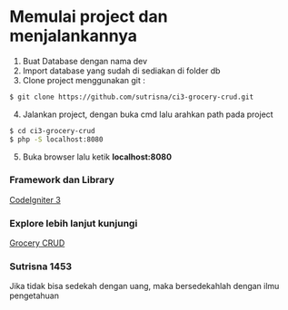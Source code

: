 # Memulai project dan menjalankannya
1. Buat Database dengan nama dev
2. Import database yang sudah di sediakan di folder db
3. Clone project menggunakan git :
```bash
$ git clone https://github.com/sutrisna/ci3-grocery-crud.git
```
4. Jalankan project, dengan buka cmd lalu arahkan path pada project
```bash
$ cd ci3-grocery-crud
$ php -S localhost:8080
```
5. Buka browser lalu ketik **localhost:8080**

### Framework dan Library

[CodeIgniter 3](https://codeigniter.com/)

### Explore lebih lanjut kunjungi 
[Grocery CRUD](https://www.grocerycrud.com/)

### Sutrisna 1453
Jika tidak bisa sedekah dengan uang, maka bersedekahlah dengan ilmu pengetahuan


